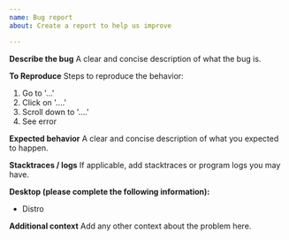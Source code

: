```yaml
---
name: Bug report
about: Create a report to help us improve

---
```


**Describe the bug**
A clear and concise description of what the bug is.

**To Reproduce**
Steps to reproduce the behavior:
1. Go to '...'
2. Click on '....'
3. Scroll down to '....'
4. See error

**Expected behavior**
A clear and concise description of what you expected to happen.

**Stacktraces / logs**
If applicable, add stacktraces or program logs you may have.

**Desktop (please complete the following information):**
 - Distro

**Additional context**
Add any other context about the problem here.
